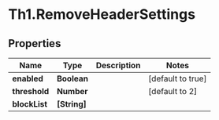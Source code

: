 # Th1.RemoveHeaderSettings

## Properties

Name | Type | Description | Notes
------------ | ------------- | ------------- | -------------
**enabled** | **Boolean** |  | [default to true]
**threshold** | **Number** |  | [default to 2]
**blockList** | **[String]** |  | 


